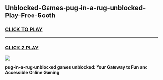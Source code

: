 
## Unblocked-Games-pug-in-a-rug-unblocked-Play-Free-5coth
<h3>
<a href="https://premium76.site?title=pug-in-a-rug-unblocked&ref=23A">CLICK TO PLAY</a></h3>
<hr>

<h3>
<a href="https://premium76.site?title=pug-in-a-rug-unblocked&ref=23A">CLICK 2 PLAY</a>
  
</h3>

<a href="https://premium76.site?title=pug-in-a-rug-unblocked&ref=23A"><img src="https://clearcache.store/games.png"></a>


**pug-in-a-rug-unblocked games unblocked: Your Gateway to Fun and Accessible Online Gaming**

